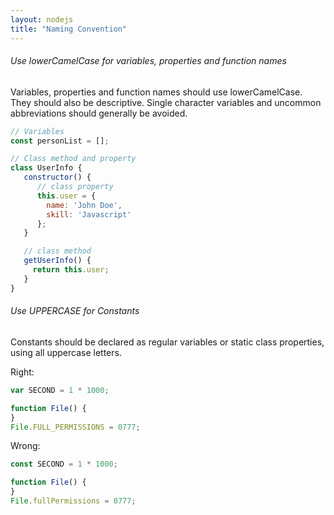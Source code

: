 ```yaml
---
layout: nodejs
title: "Naming Convention"
---
```

###### Use lowerCamelCase for variables, properties and function names
Variables, properties and function names should use lowerCamelCase. They should also be descriptive. Single character variables and uncommon abbreviations should generally be avoided.

```js
// Variables
const personList = [];

// Class method and property
class UserInfo {
   constructor() {
      // class property
      this.user = {
        name: 'John Doe',
        skill: 'Javascript'
      };
   }

   // class method
   getUserInfo() {
     return this.user;
   }
}

```


###### Use UPPERCASE for Constants
Constants should be declared as regular variables or static class properties, using all uppercase letters.

Right:

```js
var SECOND = 1 * 1000;

function File() {
}
File.FULL_PERMISSIONS = 0777;
```

Wrong:

```js
const SECOND = 1 * 1000;

function File() {
}
File.fullPermissions = 0777;
```